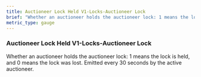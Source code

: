```yaml
---
title: Auctioneer Lock Held V1-Locks-Auctioneer Lock
brief: "Whether an auctioneer holds the auctioneer lock: 1 means the lock is held, and 0 means the lock was lost. Emitted every 30 seconds by the active auctioneer."
metric_type: gauge
---
```


### Auctioneer Lock Held V1-Locks-Auctioneer Lock

Whether an auctioneer holds the auctioneer lock: 1 means the lock is held, and 0 means the lock was lost. Emitted every 30 seconds by the active auctioneer.
